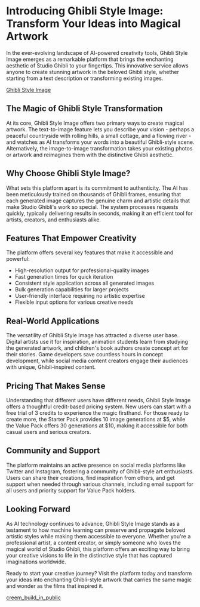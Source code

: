 # Introducing Ghibli Style Image: Transform Your Ideas into Magical Artwork

In the ever-evolving landscape of AI-powered creativity tools, Ghibli Style Image emerges as a remarkable platform that brings the enchanting aesthetic of Studio Ghibli to your fingertips. This innovative service allows anyone to create stunning artwork in the beloved Ghibli style, whether starting from a text description or transforming existing images.

[Ghibli Style Image](https://ghiblistyleimage.org/)

## The Magic of Ghibli Style Transformation

At its core, Ghibli Style Image offers two primary ways to create magical artwork. The text-to-image feature lets you describe your vision - perhaps a peaceful countryside with rolling hills, a small cottage, and a flowing river - and watches as AI transforms your words into a beautiful Ghibli-style scene. Alternatively, the image-to-image transformation takes your existing photos or artwork and reimagines them with the distinctive Ghibli aesthetic.

## Why Choose Ghibli Style Image?

What sets this platform apart is its commitment to authenticity. The AI has been meticulously trained on thousands of Ghibli frames, ensuring that each generated image captures the genuine charm and artistic details that make Studio Ghibli's work so special. The system processes requests quickly, typically delivering results in seconds, making it an efficient tool for artists, creators, and enthusiasts alike.

## Features That Empower Creativity

The platform offers several key features that make it accessible and powerful:

- High-resolution output for professional-quality images
- Fast generation times for quick iteration
- Consistent style application across all generated images
- Bulk generation capabilities for larger projects
- User-friendly interface requiring no artistic expertise
- Flexible input options for various creative needs

## Real-World Applications

The versatility of Ghibli Style Image has attracted a diverse user base. Digital artists use it for inspiration, animation students learn from studying the generated artwork, and children's book authors create concept art for their stories. Game developers save countless hours in concept development, while social media content creators engage their audiences with unique, Ghibli-inspired content.

## Pricing That Makes Sense

Understanding that different users have different needs, Ghibli Style Image offers a thoughtful credit-based pricing system. New users can start with a free trial of 3 credits to experience the magic firsthand. For those ready to create more, the Starter Pack provides 10 image generations at $5, while the Value Pack offers 30 generations at $10, making it accessible for both casual users and serious creators.

## Community and Support

The platform maintains an active presence on social media platforms like Twitter and Instagram, fostering a community of Ghibli-style art enthusiasts. Users can share their creations, find inspiration from others, and get support when needed through various channels, including email support for all users and priority support for Value Pack holders.

## Looking Forward

As AI technology continues to advance, Ghibli Style Image stands as a testament to how machine learning can preserve and propagate beloved artistic styles while making them accessible to everyone. Whether you're a professional artist, a content creator, or simply someone who loves the magical world of Studio Ghibli, this platform offers an exciting way to bring your creative visions to life in the distinctive style that has captured imaginations worldwide.

Ready to start your creative journey? Visit the platform today and transform your ideas into enchanting Ghibli-style artwork that carries the same magic and wonder as the films that inspired it.

[creem_build_in_public](https://www.creem.io/bip/pekingzcc)
